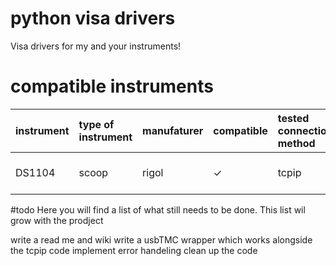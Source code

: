 # python visa drivers
Visa drivers for my and your instruments!

# compatible instruments  
instrument| type of instrument | manufaturer | compatible |tested connection method|remarks
:------------ |:-------------------|:------------|:-----------| :------------| :------------| 
DS1104| scoop              | rigol       | &check;    | tcpip| USBTMC needs implementing


#todo
Here you will find a list of what still needs to be done.
This list wil grow with the prodject 

write a read me and wiki
write a usbTMC wrapper which works alongside the tcpip code 
implement error handeling 
clean up the code 
